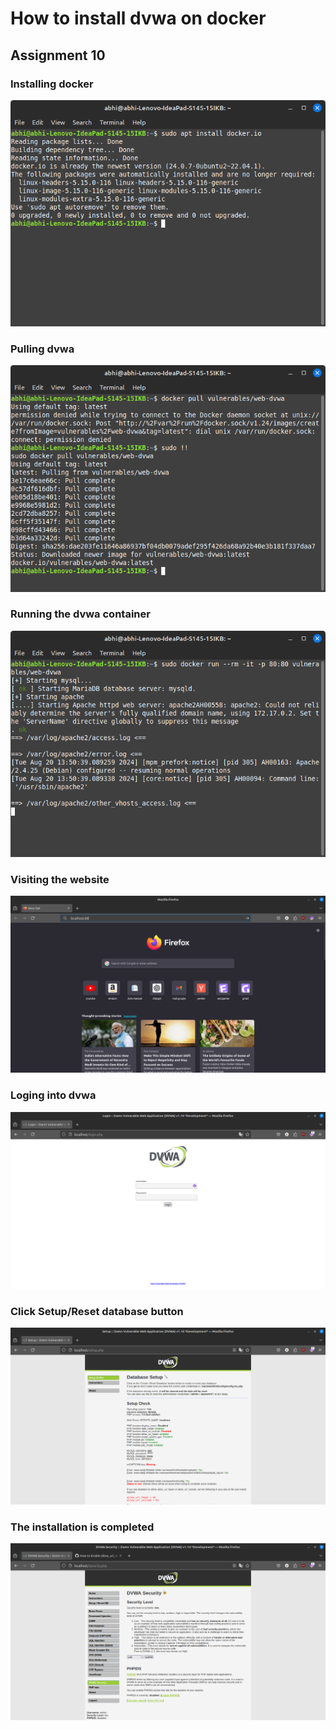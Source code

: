 # How to install dvwa on docker
## Assignment 10

### Installing docker
![](./pics/1.png)
### Pulling dvwa
![](./pics/2.png)
### Running the dvwa container
![](./pics/3.png)
### Visiting the website
![](./pics/4.png)
### Loging into dvwa
![](./pics/5.png)
### Click Setup/Reset database button
![](./pics/6.png)
### The installation is completed
![](./pics/7.png)